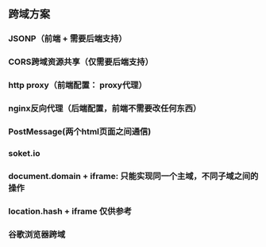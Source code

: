 ## 跨域方案

### JSONP（前端 + 需要后端支持）

### CORS跨域资源共享（仅需要后端支持）

### http proxy（前端配置： proxy代理）

### nginx反向代理（后端配置，前端不需要改任何东西）

### PostMessage(两个html页面之间通信)

### soket.io

### document.domain + iframe: 只能实现同一个主域，不同子域之间的操作

### location.hash + iframe  仅供参考

### 谷歌浏览器跨域